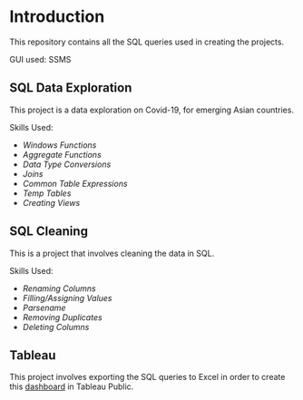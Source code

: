 # Introduction

This repository contains all the SQL queries used in creating the projects.

GUI used: SSMS

## SQL Data Exploration

This project is a data exploration on Covid-19, for emerging Asian countries.

Skills Used:
- _Windows Functions_
- _Aggregate Functions_
- _Data Type Conversions_
- _Joins_
- _Common Table Expressions_
- _Temp Tables_
- _Creating Views_
  
## SQL Cleaning

This is a project that involves cleaning the data in SQL.

Skills Used:
- _Renaming Columns_
- _Filling/Assigning Values_
- _Parsename_
- _Removing Duplicates_
- _Deleting Columns_

## Tableau

This project involves exporting the SQL queries to Excel in order to create this [dashboard](https://public.tableau.com/app/profile/zib3944/viz/Covid19-EmergingAsia/Covid19-EA) in Tableau Public.
